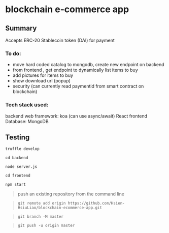 # blockchain e-commerce app

## Summary 

Accepts ERC-20 Stablecoin token (DAI) for payment

### To do:

- move hard coded catalog to mongodb, create new endpoint on backend
- from frontend , get endpoint to dynamically list items to buy
- add pictures for items to buy
- show download url (popup)
- security (can currently read paymentid from smart contract on blockchain)

### Tech stack used:

backend web framework: koa (can use async/await)
React frontend
Database: MongoDB

## Testing

`truffle develop`

`cd backend`

`node server.js`

`cd frontend`

`npm start`

>push an existing repository from the command line

>`git remote add origin https://github.com/Hsien-HsiuLiao/blockchain-ecommerce-app.git`

>`git branch -M master`

> `git push -u origin master`